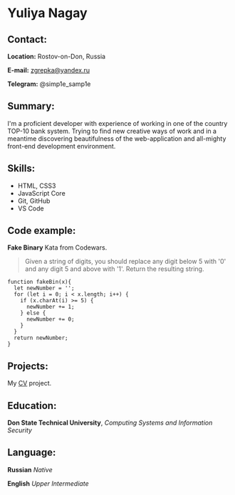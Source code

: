 # Yuliya Nagay

## Contact:

**Location:** Rostov-on-Don, Russia

**E-mail:**  zgrepka@yandex.ru

**Telegram:** @simp1e_samp1e

## Summary:

I'm a proficient developer with experience of working in one of the country TOP-10 bank system. Trying to find new creative ways of work and in a meantime discovering beautifulness of the web-application and all-mighty front-end development environment.

## Skills:

+ HTML, CSS3
+ JavaScript Core
+ Git, GitHub
+ VS Code

## Code example:

**Fake Binary** Kata from Codewars.
>Given a string of digits, you should replace any digit below 5 with '0' and any digit 5 and above with '1'. Return the resulting string.
```
function fakeBin(x){
  let newNumber = '';
  for (let i = 0; i < x.length; i++) {
    if (x.charAt(i) >= 5) {
      newNumber += 1;
    } else {
      newNumber += 0;
    }
  }
  return newNumber;
}
```

## Projects: 

My [CV](https://ynagay-js.github.io/rsschool-cv/cv) project.

## Education:

**Don State Technical University**, *Computing Systems and Information Security*

## Language:

**Russian** *Native*

**English** *Upper Intermediate*